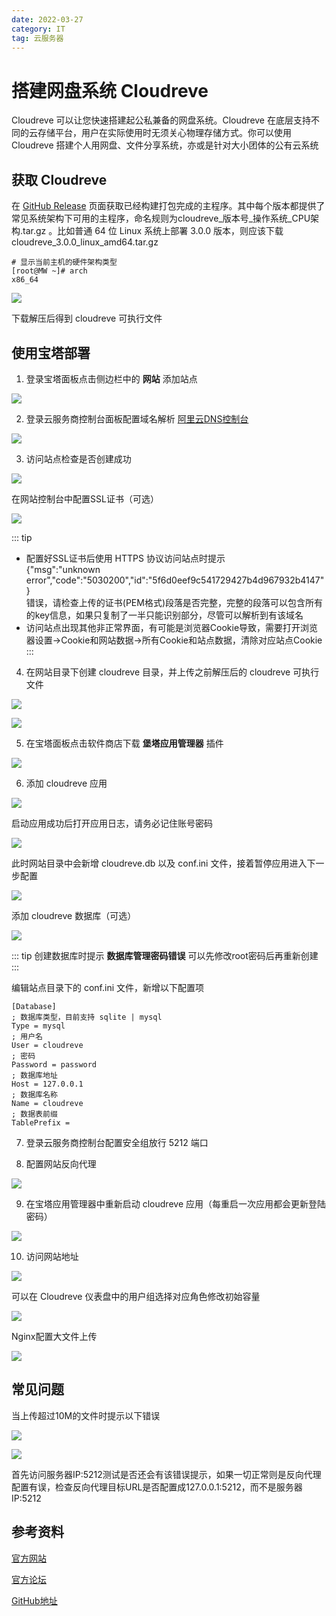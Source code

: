 ```yaml
---
date: 2022-03-27
category: IT
tag: 云服务器
---
```


# 搭建网盘系统 Cloudreve

Cloudreve 可以让您快速搭建起公私兼备的网盘系统<!-- more -->。Cloudreve 在底层支持不同的云存储平台，用户在实际使用时无须关心物理存储方式。你可以使用 Cloudreve 搭建个人用网盘、文件分享系统，亦或是针对大小团体的公有云系统

## 获取 Cloudreve

在 [GitHub Release](https://github.com/cloudreve/Cloudreve/releases) 页面获取已经构建打包完成的主程序。其中每个版本都提供了常见系统架构下可用的主程序，命名规则为cloudreve_版本号_操作系统_CPU架构.tar.gz 。比如普通 64 位 Linux 系统上部署 3.0.0 版本，则应该下载cloudreve_3.0.0_linux_amd64.tar.gz

```shell
# 显示当前主机的硬件架构类型
[root@MW ~]# arch
x86_64
```

![](https://img.sherry4869.com/Blog/IT/server/cloudreve/img.png)

下载解压后得到 cloudreve 可执行文件

## 使用宝塔部署

1. 登录宝塔面板点击侧边栏中的 **网站** 添加站点

![](https://img.sherry4869.com/Blog/IT/server/cloudreve/img_2.png)

2. 登录云服务商控制台面板配置域名解析 [阿里云DNS控制台](https://dns.console.aliyun.com/)

![](https://img.sherry4869.com/Blog/IT/server/cloudreve/img_3.png)

3. 访问站点检查是否创建成功

![](https://img.sherry4869.com/Blog/IT/server/cloudreve/img_4.png)

在网站控制台中配置SSL证书（可选）

![](https://img.sherry4869.com/Blog/IT/server/cloudreve/img_5.png)

::: tip
- 配置好SSL证书后使用 HTTPS 协议访问站点时提示  
{"msg":"unknown error","code":"5030200","id":"5f6d0eef9c541729427b4d967932b4147"}  
错误，请检查上传的证书(PEM格式)段落是否完整，完整的段落可以包含所有的key信息，如果只复制了一半只能识别部分，尽管可以解析到有该域名
- 访问站点出现其他非正常界面，有可能是浏览器Cookie导致，需要打开浏览器设置->Cookie和网站数据->所有Cookie和站点数据，清除对应站点Cookie
:::

4. 在网站目录下创建 cloudreve 目录，并上传之前解压后的 cloudreve 可执行文件

![](https://img.sherry4869.com/Blog/IT/server/cloudreve/img_6.png)

![](https://img.sherry4869.com/Blog/IT/server/cloudreve/img_7.png)

5. 在宝塔面板点击软件商店下载 **堡塔应用管理器** 插件

![](https://img.sherry4869.com/Blog/IT/server/cloudreve/img_1.png)

6. 添加 cloudreve 应用

![](https://img.sherry4869.com/Blog/IT/server/cloudreve/img_8.png)

启动应用成功后打开应用日志，请务必记住账号密码

![](https://img.sherry4869.com/Blog/IT/server/cloudreve/img_10.png)

此时网站目录中会新增 cloudreve.db 以及 conf.ini 文件，接着暂停应用进入下一步配置

![](https://img.sherry4869.com/Blog/IT/server/cloudreve/img_9.png)

添加 cloudreve 数据库（可选）

![](https://img.sherry4869.com/Blog/IT/server/cloudreve/img_11.png)

::: tip
创建数据库时提示 **数据库管理密码错误** 可以先修改root密码后再重新创建
:::

编辑站点目录下的 conf.ini 文件，新增以下配置项

```
[Database]
; 数据库类型，目前支持 sqlite | mysql
Type = mysql
; 用户名
User = cloudreve
; 密码
Password = password
; 数据库地址
Host = 127.0.0.1
; 数据库名称
Name = cloudreve
; 数据表前缀
TablePrefix = 
```

7. 登录云服务商控制台配置安全组放行 5212 端口

8. 配置网站反向代理

![](https://img.sherry4869.com/Blog/IT/server/cloudreve/img_12.png)

9. 在宝塔应用管理器中重新启动 cloudreve 应用（每重启一次应用都会更新登陆密码）

![](https://img.sherry4869.com/Blog/IT/server/cloudreve/img_13.png)

10. 访问网站地址

![](https://img.sherry4869.com/Blog/IT/server/cloudreve/img_14.png)

可以在 Cloudreve 仪表盘中的用户组选择对应角色修改初始容量

![](https://img.sherry4869.com/Blog/IT/server/cloudreve/img_15.png)

Nginx配置大文件上传

![](https://img.sherry4869.com/Blog/IT/server/cloudreve/img_18.png)

## 常见问题

当上传超过10M的文件时提示以下错误

![](https://img.sherry4869.com/Blog/IT/server/cloudreve/img_16.png)

![](https://img.sherry4869.com/Blog/IT/server/cloudreve/img_17.png)

首先访问服务器IP:5212测试是否还会有该错误提示，如果一切正常则是反向代理配置有误，检查反向代理目标URL是否配置成127.0.0.1:5212，而不是服务器IP:5212

## 参考资料

[官方网站](https://docs.cloudreve.org/)

[官方论坛](https://forum.cloudreve.org/)

[GitHub地址](https://github.com/cloudreve/Cloudreve)
